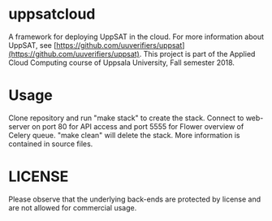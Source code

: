 # uppsatcloud

A framework for deploying UppSAT in the cloud. For more information
about UppSAT, see
[https://github.com/uuverifiers/uppsat](https://github.com/uuverifiers/uppsat). This
project is part of the Applied Cloud Computing course of Uppsala
University, Fall semester 2018.

# Usage
Clone repository and run "make stack" to create the stack. Connect to web-server on port 80 for API access and port 5555 for Flower overview of Celery queue. "make clean" will delete the stack. More information is contained in source files.


# LICENSE

Please observe that the underlying back-ends are protected
by license and are not allowed for commercial usage.
